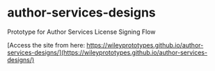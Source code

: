 # author-services-designs
Prototype for Author Services License Signing Flow

[Access the site from here: https://wileyprototypes.github.io/author-services-designs/](https://wileyprototypes.github.io/author-services-designs/)
